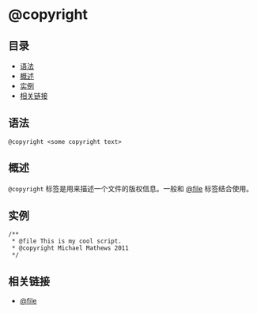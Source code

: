 # @copyright

## 目录

- [语法](#语法)
- [概述](#概述)
- [实例](#实例)
- [相关链接](#相关链接)

## 语法

```
@copyright <some copyright text>
```

## 概述

`@copyright` 标签是用来描述一个文件的版权信息。一般和 [@file](./tags-file.md) 标签结合使用。

## 实例

```
/**
 * @file This is my cool script.
 * @copyright Michael Mathews 2011
 */
```

## 相关链接

- [@file](./tags-file.md)
